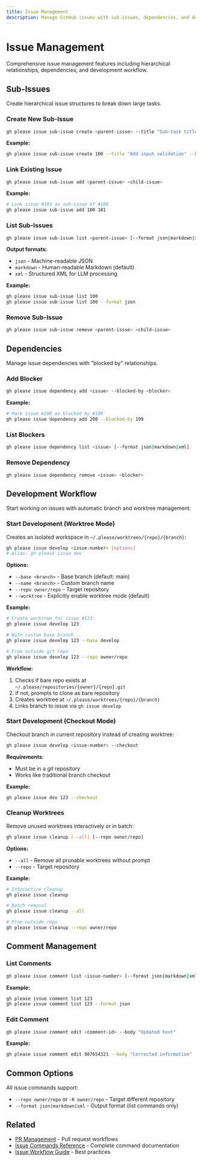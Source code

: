 ```yaml
---
title: Issue Management
description: Manage GitHub issues with sub-issues, dependencies, and development workflow
---
```


# Issue Management

Comprehensive issue management features including hierarchical relationships, dependencies, and development workflow.

## Sub-Issues

Create hierarchical issue structures to break down large tasks.

### Create New Sub-Issue

```bash
gh please issue sub-issue create <parent-issue> --title "Sub-task title" [--body "description"]
```

**Example:**
```bash
gh please issue sub-issue create 100 --title "Add input validation" --body "Validate user inputs"
```

### Link Existing Issue

```bash
gh please issue sub-issue add <parent-issue> <child-issue>
```

**Example:**
```bash
# Link issue #101 as sub-issue of #100
gh please issue sub-issue add 100 101
```

### List Sub-Issues

```bash
gh please issue sub-issue list <parent-issue> [--format json|markdown|xml]
```

**Output formats:**
- `json` - Machine-readable JSON
- `markdown` - Human-readable Markdown (default)
- `xml` - Structured XML for LLM processing

**Example:**
```bash
gh please issue sub-issue list 100
gh please issue sub-issue list 100 --format json
```

### Remove Sub-Issue

```bash
gh please issue sub-issue remove <parent-issue> <child-issue>
```

## Dependencies

Manage issue dependencies with "blocked by" relationships.

### Add Blocker

```bash
gh please issue dependency add <issue> --blocked-by <blocker>
```

**Example:**
```bash
# Mark issue #200 as blocked by #199
gh please issue dependency add 200 --blocked-by 199
```

### List Blockers

```bash
gh please issue dependency list <issue> [--format json|markdown|xml]
```

### Remove Dependency

```bash
gh please issue dependency remove <issue> <blocker>
```

## Development Workflow

Start working on issues with automatic branch and worktree management.

### Start Development (Worktree Mode)

Creates an isolated workspace in `~/.please/worktrees/{repo}/{branch}`:

```bash
gh please issue develop <issue-number> [options]
# Alias: gh please issue dev
```

**Options:**
- `--base <branch>` - Base branch (default: main)
- `--name <branch>` - Custom branch name
- `--repo owner/repo` - Target repository
- `--worktree` - Explicitly enable worktree mode (default)

**Example:**
```bash
# Create worktree for issue #123
gh please issue develop 123

# With custom base branch
gh please issue develop 123 --base develop

# From outside git repo
gh please issue develop 123 --repo owner/repo
```

**Workflow:**
1. Checks if bare repo exists at `~/.please/repositories/{owner}/{repo}.git`
2. If not, prompts to clone as bare repository
3. Creates worktree at `~/.please/worktrees/{repo}/{branch}`
4. Links branch to issue via `gh issue develop`

### Start Development (Checkout Mode)

Checkout branch in current repository instead of creating worktree:

```bash
gh please issue develop <issue-number> --checkout
```

**Requirements:**
- Must be in a git repository
- Works like traditional branch checkout

**Example:**
```bash
gh please issue dev 123 --checkout
```

### Cleanup Worktrees

Remove unused worktrees interactively or in batch:

```bash
gh please issue cleanup [--all] [--repo owner/repo]
```

**Options:**
- `--all` - Remove all prunable worktrees without prompt
- `--repo` - Target repository

**Example:**
```bash
# Interactive cleanup
gh please issue cleanup

# Batch removal
gh please issue cleanup --all

# From outside repo
gh please issue cleanup --repo owner/repo
```

## Comment Management

### List Comments

```bash
gh please issue comment list <issue-number> [--format json|markdown|xml]
```

**Example:**
```bash
gh please issue comment list 123
gh please issue comment list 123 --format json
```

### Edit Comment

```bash
gh please issue comment edit <comment-id> --body "Updated text"
```

**Example:**
```bash
gh please issue comment edit 987654321 --body "Corrected information"
```

## Common Options

All issue commands support:
- `--repo owner/repo` or `-R owner/repo` - Target different repository
- `--format json|markdown|xml` - Output format (list commands only)

## Related

- [PR Management](/features/pr-management) - Pull request workflows
- [Issue Commands Reference](/commands/issue) - Complete command documentation
- [Issue Workflow Guide](/workflows/issue-workflow) - Best practices
